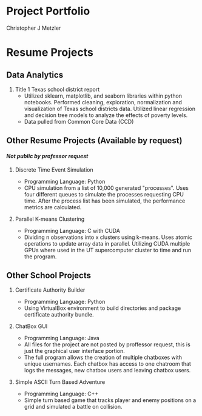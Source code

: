 # Project Portfolio
Christopher J Metzler

# Resume Projects

## Data Analytics

1. Title 1 Texas school district report
    - Utilized sklearn, matplotlib, and seaborn libraries within python
      notebooks. Performed cleaning, exploration, normalization and
      visualization of Texas school districts data. Utilized linear regression
       and decision tree models to analyze the effects of poverty levels.
    - Data pulled from Common Core Data (CCD)
    
## Other Resume Projects (Available by request)
#### *Not public by professor request*

1. Discrete Time Event Simulation
    - Programming Language: Python
    - CPU simulation from a list of 10,000 generated "processes". 
      Uses four different queues to simulate the processes requesting CPU time.
      After the process list has been simulated, the performance metrics are calculated.
      
2. Parallel K-means Clustering
    - Programming Language: C with CUDA
    - Dividing n observations into x clusters using k-means. Uses atomic operations to update array data in parallel. 
      Utilizing CUDA multiple GPUs where used in the UT supercomputer cluster to time and run the program.

## Other School Projects

1. Certificate Authority Builder
    - Programming Language: Python
    - Using VirtualBox environment to build directories and package certificate authority bundle.

2. ChatBox GUI
    - Programming Language: Java
    - All files for the project are not posted by proffessor request, this is just the graphical user interface portion.
    - The full program allows the creation of multiple chatboxes with unique usernames. Each chatbox has access to one chatroom that logs
      the messages, new chatbox users and leaving chatbox users.
      
3. Simple ASCII Turn Based Adventure
    - Programming Language: C++
    - Simple turn based game that tracks player and enemy positions on a grid and simulated a battle on collision.
